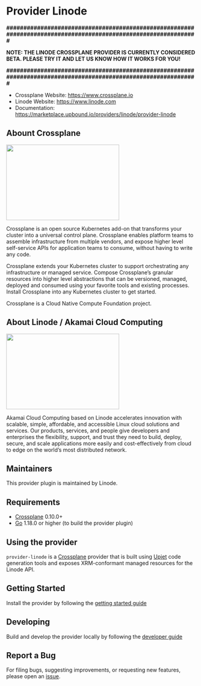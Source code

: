 # Provider Linode

**###############################################################################################################**

**NOTE: THE LINODE CROSSPLANE PROVIDER IS CURRENTLY CONSIDERED BETA. PLEASE TRY IT AND LET US KNOW HOW IT WORKS FOR YOU!**

**###############################################################################################################**

- Crossplane Website: <https://www.crossplane.io>
- Linode Website: <https://www.linode.com>
- Documentation: <https://marketplace.upbound.io/providers/linode/provider-linode>

## Abount Crossplane

<img src="https://github.com/crossplane/artwork/blob/420102818bc649730cc97de5b4ed8178e9333eb5/logo/icon.svg" height="200px" width="300px">

Crossplane is an open source Kubernetes add-on that transforms your cluster into a universal control plane. Crossplane enables platform teams to assemble infrastructure from multiple vendors, and expose higher level self-service APIs for application teams to consume, without having to write any code.

Crossplane extends your Kubernetes cluster to support orchestrating any infrastructure or managed service. Compose Crossplane’s granular resources into higher level abstractions that can be versioned, managed, deployed and consumed using your favorite tools and existing processes. Install Crossplane into any Kubernetes cluster to get started.

Crossplane is a Cloud Native Compute Foundation project.

## About Linode / Akamai Cloud Computing

<img src="https://www.linode.com/wp-content/themes/linode-website-theme/images/linode-akamai-logo.svg?ver=1663187393" height="200px" width="300px">

Akamai Cloud Computing based on Linode accelerates innovation with scalable, simple, affordable, and accessible Linux cloud solutions and services. Our products, services, and people give developers and enterprises the flexibility, support, and trust they need to build, deploy, secure, and scale applications more easily and cost-effectively from cloud to edge on the world’s most distributed network.

## Maintainers

This provider plugin is maintained by Linode.

## Requirements

- [Crossplane](https://docs.crossplane.io/v1.10/getting-started/install-configure/) 0.10.0+
- [Go](https://golang.org/doc/install) 1.18.0 or higher (to build the provider plugin)

## Using the provider

`provider-linode` is a [Crossplane](https://crossplane.io/) provider that
is built using [Upjet](https://github.com/upbound/upjet) code
generation tools and exposes XRM-conformant managed resources for the
Linode API.

## Getting Started

Install the provider by following the [getting started guide](docs/install.md)

## Developing

Build and develop the provider locally by following the [developer guide](docs/developer.md)

## Report a Bug

For filing bugs, suggesting improvements, or requesting new features, please
open an [issue](https://github.com/linode/provider-linode/issues).
